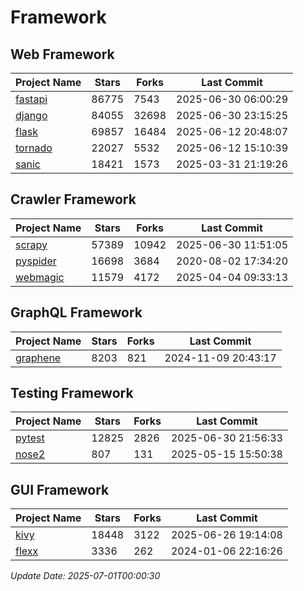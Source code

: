 # Framework

## Web Framework
| Project Name | Stars | Forks | Last Commit |
| ------------ | ----- | ----- | ----------- |
| [fastapi](https://github.com/fastapi/fastapi) | 86775 | 7543 | 2025-06-30 06:00:29 |
| [django](https://github.com/django/django) | 84055 | 32698 | 2025-06-30 23:15:25 |
| [flask](https://github.com/pallets/flask) | 69857 | 16484 | 2025-06-12 20:48:07 |
| [tornado](https://github.com/tornadoweb/tornado) | 22027 | 5532 | 2025-06-12 15:10:39 |
| [sanic](https://github.com/sanic-org/sanic) | 18421 | 1573 | 2025-03-31 21:19:26 |

## Crawler Framework
| Project Name | Stars | Forks | Last Commit |
| ------------ | ----- | ----- | ----------- |
| [scrapy](https://github.com/scrapy/scrapy) | 57389 | 10942 | 2025-06-30 11:51:05 |
| [pyspider](https://github.com/binux/pyspider) | 16698 | 3684 | 2020-08-02 17:34:20 |
| [webmagic](https://github.com/code4craft/webmagic) | 11579 | 4172 | 2025-04-04 09:33:13 |

## GraphQL Framework
| Project Name | Stars | Forks | Last Commit |
| ------------ | ----- | ----- | ----------- |
| [graphene](https://github.com/graphql-python/graphene) | 8203 | 821 | 2024-11-09 20:43:17 |

## Testing Framework
| Project Name | Stars | Forks | Last Commit |
| ------------ | ----- | ----- | ----------- |
| [pytest](https://github.com/pytest-dev/pytest) | 12825 | 2826 | 2025-06-30 21:56:33 |
| [nose2](https://github.com/nose-devs/nose2) | 807 | 131 | 2025-05-15 15:50:38 |

## GUI Framework
| Project Name | Stars | Forks | Last Commit |
| ------------ | ----- | ----- | ----------- |
| [kivy](https://github.com/kivy/kivy) | 18448 | 3122 | 2025-06-26 19:14:08 |
| [flexx](https://github.com/flexxui/flexx) | 3336 | 262 | 2024-01-06 22:16:26 |

*Update Date: 2025-07-01T00:00:30*